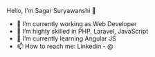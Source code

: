 Hello, I'm Sagar Suryawanshi 👋

- 🔭 I’m currently working as Web Developer
- 👀 I’m highly skilled in PHP, Laravel, JavaScript
- 🌱 I’m currently learning Angular JS
- 📫 How to reach me: Linkedin - @

<!---
sagarsurya/sagarsurya is a ✨ special ✨ repository because its `README.md` (this file) appears on your GitHub profile.
You can click the Preview link to take a look at your changes.
--->
